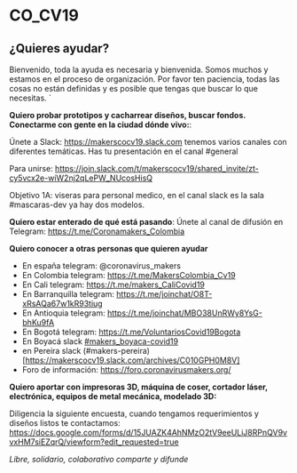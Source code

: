 # CO_CV19

## ¿Quieres ayudar? 

Bienvenido, toda la ayuda es necesaria y bienvenida. Somos muchos y estamos en el proceso de organización. Por favor ten paciencia, todas las cosas no están definidas y es posible que tengas que buscar lo que necesitas.       `                                                                                                                                                                                                                                                                                                                                                                                                                                                                                                                                                                                                                                                                                                                                                                                                                                                                                                                                                                                                                                                                                                                                                                                                                                                                                                                                                                                                                                                                                                                                                                                                                                                                                                                                                                                                                                                                                                                                                                                                                                                                                                                                                                                                                                                                                                                                                                                                                                                                                                                                                                                                                                                                                                                                                                                                                                                                                                                                                                                                                                                                                                                                                                                                                                                                                                                                                                                                   

**Quiero probar prototipos y cacharrear diseños, buscar fondos. Conectarme con gente en la ciudad dónde vivo:**: 

Únete a Slack: https://makerscocv19.slack.com tenemos varios canales con diferentes temáticas. Has tu presentación en el canal #general

Para unirse:
https://join.slack.com/t/makerscocv19/shared_invite/zt-cy5vcx2e-wiW2nj2qLePW_NUcosHisQ

Objetivo 1A: viseras para personal medico, en el canal slack es la sala  #mascaras-dev  ya  hay dos modelos.

**Quiero estar enterado de qué está pasando**: Únete al canal de difusión en Telegram: https://t.me/Coronamakers_Colombia

**Quiero conocer a otras personas que quieren ayudar**

* En españa telegram: @coronavirus_makers
* En Colombia telegram: https://t.me/MakersColombia_Cv19
* En Cali telegram: https://t.me/makers_CaliCovid19
* En Barranquilla telegram: https://t.me/joinchat/O8T-xRsAQa67w1kR93tiug
* En Antioquia telegram: https://t.me/joinchat/MBO38UnRWy8YsG-bhKu9fA
* En Bogotá telegram: https://t.me/VoluntariosCovid19Bogota
* En Boyacá slack [#makers_boyaca-covid19](https://makerscocv19.slack.com/archives/C01040SPJTC)
* en Pereira slack (#makers-pereira)[https://makerscocv19.slack.com/archives/C010GPH0M8V]
* Foro de información: https://foro.coronavirusmakers.org/

**Quiero aportar con impresoras 3D, máquina de coser, cortador láser, electrónica, equipos de metal mecánica, modelado 3D:** 

Diligencia la siguiente encuesta, cuando tengamos requerimientos y diseños listos te contactamos: https://docs.google.com/forms/d/15JUAZK4AhNMzO2tV9eeULiJ8RPnQV9vvxHM7siEZqrQ/viewform?edit_requested=true

_Libre, solidario, colaborativo comparte y difunde_
